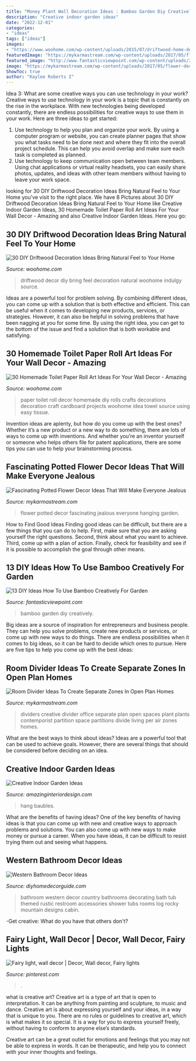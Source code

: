 ```yaml
---
title: "Money Plant Wall Decoration Ideas : Bamboo Garden Diy Creatively"
description: "Creative indoor garden ideas"
date: "2022-12-01"
categories:
- "ideas"
tags: ["ideas"]
images:
- "https://www.woohome.com/wp-content/uploads/2015/07/driftwood-home-decor-woohome-6.jpg"
featuredImage: "https://mykarmastream.com/wp-content/uploads/2017/05/flower-decor-8.jpg"
featured_image: "http://www.fantasticviewpoint.com/wp-content/uploads/2016/07/duchas-exterior-exoticas-L-J7mKa3-1-634x807.jpeg"
image: "https://mykarmastream.com/wp-content/uploads/2017/05/flower-decor-8.jpg"
ShowToc: true
author: "Kaylee Roberts I"
---
```



Idea 3: What are some creative ways you can use technology in your work?
Creative ways to use technology in your work is a topic that is constantly on the rise in the workplace. With new technologies being developed constantly, there are endless possibilities for creative ways to use them in your work. Here are three ideas to get started: 
1. Use technology to help you plan and organize your work. By using a computer program or website, you can create planner pages that show you what tasks need to be done next and where they fit into the overall project schedule. This can help you avoid overlap and make sure each task is completed as planned. 
2. Use technology to keep communication open between team members. Using chat applications or virtual reality headsets, you can easily share photos, updates, and ideas with other team members without having to leave your work space.

	

		
looking for 30 DIY Driftwood Decoration Ideas Bring Natural Feel to Your Home you've visit to the right place. We have 8 Pictures about 30 DIY Driftwood Decoration Ideas Bring Natural Feel to Your Home like Creative Indoor Garden Ideas, 30 Homemade Toilet Paper Roll Art Ideas For Your Wall Decor - Amazing and also Creative Indoor Garden Ideas. Here you go:
		
    
## 30 DIY Driftwood Decoration Ideas Bring Natural Feel To Your Home

<img loading=lazy src="https://www.woohome.com/wp-content/uploads/2015/07/driftwood-home-decor-woohome-6.jpg" onerror="this.onerror=null;this.src='https://tse2.mm.bing.net/th?id=OIP.t59Ot8O4rk-LE8VqNhZHHAHaJ-&amp;pid=15.1';" alt="30 DIY Driftwood Decoration Ideas Bring Natural Feel to Your Home">

_Source: woohome.com_

>driftwood decor diy bring feel decoration natural woohome indulgy source. 

	

Ideas are a powerful tool for problem solving. By combining different ideas, you can come up with a solution that is both effective and efficient. This can be useful when it comes to developing new products, services, or strategies. However, it can also be helpful in solving problems that have been nagging at you for some time. By using the right idea, you can get to the bottom of the issue and find a solution that is both workable and satisfying.

    
## 30 Homemade Toilet Paper Roll Art Ideas For Your Wall Decor - Amazing

<img loading=lazy src="http://www.woohome.com/wp-content/uploads/2013/08/toilet-paper-roll-wall-art-18.jpg" onerror="this.onerror=null;this.src='https://tse4.mm.bing.net/th?id=OIP.AZz7g_qPD6WvdzjvRU8cugHaMY&amp;pid=15.1';" alt="30 Homemade Toilet Paper Roll Art Ideas For Your Wall Decor - Amazing">

_Source: woohome.com_

>paper toilet roll decor homemade diy rolls crafts decorations decoration craft cardboard projects woohome idea towel source using easy tissue. 

	

Invention ideas are aplenty, but how do you come up with the best ones? Whether it’s a new product or a new way to do something, there are lots of ways to come up with inventions. And whether you’re an inventor yourself or someone who helps others file for patent applications, there are some tips you can use to help your brainstorming process.

    
## Fascinating Potted Flower Decor Ideas That Will Make Everyone Jealous

<img loading=lazy src="https://mykarmastream.com/wp-content/uploads/2017/05/flower-decor-8.jpg" onerror="this.onerror=null;this.src='https://tse1.mm.bing.net/th?id=OIP.CbFATFxlhiFtosOL_uySkQHaJ3&amp;pid=15.1';" alt="Fascinating Potted Flower Decor Ideas That Will Make Everyone Jealous">

_Source: mykarmastream.com_

>flower potted decor fascinating jealous everyone hanging garden. 

	

How to Find Good Ideas
Finding good ideas can be difficult, but there are a few things that you can do to help. First, make sure that you are asking yourself the right questions. Second, think about what you want to achieve. Third, come up with a plan of action. Finally, check for feasibility and see if it is possible to accomplish the goal through other means.

    
## 13 DIY Ideas How To Use Bamboo Creatively For Garden

<img loading=lazy src="http://www.fantasticviewpoint.com/wp-content/uploads/2016/07/duchas-exterior-exoticas-L-J7mKa3-1-634x807.jpeg" onerror="this.onerror=null;this.src='https://tse4.mm.bing.net/th?id=OIP.4i3LALbVGdW61xbp1vIgfQHaJb&amp;pid=15.1';" alt="13 DIY Ideas How To Use Bamboo Creatively For Garden">

_Source: fantasticviewpoint.com_

>bamboo garden diy creatively. 

	

Big ideas are a source of inspiration for entrepreneurs and business people. They can help you solve problems, create new products or services, or come up with new ways to do things. There are endless possibilities when it comes to big ideas, so it can be hard to decide which ones to pursue. Here are five tips to help you come up with the best ideas: 

    
## Room Divider Ideas To Create Separate Zones In Open Plan Homes

<img loading=lazy src="https://mykarmastream.com/wp-content/uploads/2017/08/room-divider-7.jpg" onerror="this.onerror=null;this.src='https://tse3.mm.bing.net/th?id=OIP.whZvgkuUE7vTQU931QtKvAHaJT&amp;pid=15.1';" alt="Room Divider Ideas To Create Separate Zones In Open Plan Homes">

_Source: mykarmastream.com_

>dividers creative divider office separate plan open spaces plant plants contemporist partition space partitions divide living per air zones homes. 

	

What are the best ways to think about ideas?
Ideas are a powerful tool that can be used to achieve goals. However, there are several things that should be considered before deciding on an idea.

    
## Creative Indoor Garden Ideas

<img loading=lazy src="http://www.amazinginteriordesign.com/wp-content/uploads/2020/09/2-11-623x1024.jpg" onerror="this.onerror=null;this.src='https://tse4.mm.bing.net/th?id=OIP.ZBhwvlhIERYrzhwZO_zY3QHaML&amp;pid=15.1';" alt="Creative Indoor Garden Ideas">

_Source: amazinginteriordesign.com_

>hang baubles. 

	

What are the benefits of having ideas?
One of the key benefits of having ideas is that you can come up with new and creative ways to approach problems and solutions. You can also come up with new ways to make money or pursue a career. When you have ideas, it can be difficult to resist trying them out and seeing what happens.

    
## Western Bathroom Decor Ideas

<img loading=lazy src="http://diyhomedecorguide.com/wp-content/uploads/2014/05/Western-style-bathroom-ideas.jpg" onerror="this.onerror=null;this.src='https://tse1.mm.bing.net/th?id=OIP.269djVLZbx56mZUK-pPqmQHaLH&amp;pid=15.1';" alt="Western Bathroom Decor Ideas">

_Source: diyhomedecorguide.com_

>bathroom western decor country bathrooms decorating bath tub themed rustic restroom accessories shower tubs rooms log rocky mountain designs cabin. 

	

-Get creative: What do you have that others don't?

    
## Fairy Light, Wall Decor | Decor, Wall Decor, Fairy Lights

<img loading=lazy src="https://i.pinimg.com/736x/11/f9/73/11f9737e45d652205f1c1e6136974dcf.jpg" onerror="this.onerror=null;this.src='https://tse2.mm.bing.net/th?id=OIP.WE7mfy9rwLZTKEj3hAR_KwHaLH&amp;pid=15.1';" alt="Fairy light, wall decor | Decor, Wall decor, Fairy lights">

_Source: pinterest.com_

>. 

	

what is creative art?
Creative art is a type of art that is open to interpretation. It can be anything from painting and sculpture, to music and dance. Creative art is about expressing yourself and your ideas, in a way that is unique to you.
There are no rules or guidelines to creative art, which is what makes it so special. It is a way for you to express yourself freely, without having to conform to anyone else’s standards.

Creative art can be a great outlet for emotions and feelings that you may not be able to express in words. It can be therapeutic, and help you to connect with your inner thoughts and feelings.

